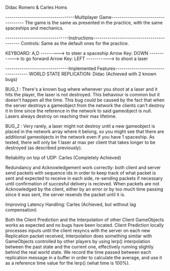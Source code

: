 Dídac Romero & Carles Homs

----------------------------------Multiplayer Game-----------------------------------
The game is the same as presented in the practice, with the same spaceships and mechanics.


-------------------------------Instructions------------------------------------------
Controls:
Same as the default ones for the practice.

KEYBOARD:
A,D ---------> to steer a spaceship
Arrow Key: DOWN -----------> to go forward
Arrow Key: LEFT -----------> to shoot a laser

-------------------------------Implemented Features-----------------------------------
WORLD STATE REPLICATION: Dídac	(Achieved with 2 known bugs)

BUG_1 : 
There's a known bug where whenever you shoot at a laser and it hits the player, the laser is not destroyed. 
This behaviour is common but it doesn't happen all the time. This bug could be caused by the fact that when
the server destroys a gameobject from the network the clients can't destroy it in time since the reference
in the network to said gameobject is null. Lasers always destroy on reaching their max lifetime.

BUG_2 :
Very rarely, a laser might not destroy until a new gameobject is placed in the network array where it belong,
so you might see that there are additional gameobjects in the network even if you have 1 spaceship. As tested,
there will only be 1 laser at max per client that takes longer to be destroyed (as described previously).


Reliability on top of UDP: Carles	(Completely Achieved)

Redundancy and Acknowledgement work correctly: both client and server send packets with sequence ids in
order to keep track of what packet is sent and expected to receive in each side, re-sending packets if necessary
until confirmation of succesful delivery is recieved. When packets are not Acknowledged by the client, either by
an error or by too much time passing since it was sent, the server resends the packet until it is.

Improving Latency Handling: Carles	(Achieved, but without lag compensation)

Both the Client Prediction and the Interpolation of other Client GameObjects works as expected and no bugs
have been located. Client Prediction locally processes inputs until the client resyncs with the server on
each new Replication packet received, Interpolation does something similar with GameObjects controlled by
other players by using lerp() interpolation between the past state and the current one, effectively running
slightly behind the real world state. We record the time passed between each replication message in a buffer
in order to calculate the average, and use it as a reference time value for the lerp() (what time is 100%).